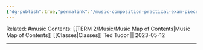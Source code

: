 ```yaml
---
{"dg-publish":true,"permalink":"/music-composition-practical-exam-pieces/"}
---
```


Related: #music
Contents: [[TERM 2/Music/Music Map of Contents\|Music Map of Contents]]
[[Classes\|Classes]]
Ted Tudor || 2023-05-12
***
